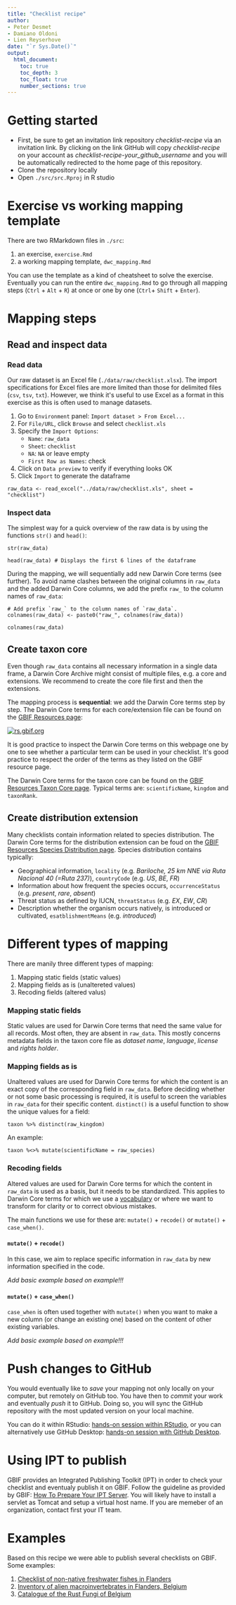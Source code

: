 ```yaml
---
title: "Checklist recipe"
author: 
- Peter Desmet
- Damiano Oldoni
- Lien Reyserhove
date: "`r Sys.Date()`"
output:
  html_document:
    toc: true
    toc_depth: 3
    toc_float: true
    number_sections: true
---
```


# Getting started

- First, be sure to get an invitation link repository _checklist-recipe_ via an invitation link. By clicking on the link GitHub will copy _checklist-recipe_  on your account as *checklist-recipe-your_github_username* and you will be automatically redirected to the home page of this repository. 
- Clone the repository locally
- Open `./src/src.Rproj` in R studio

# Exercise vs working mapping template

There are two RMarkdown files in `./src`:

1. an exercise, `exercise.Rmd`
2. a working mapping template, `dwc_mapping.Rmd`

You can use the template as a kind of cheatsheet to solve the exercise. Eventually you can run the entire `dwc_mapping.Rmd` to go through all mapping steps (`Ctrl` + `Alt` + `R`) at once or one by one (`Ctrl`+ `Shift` + `Enter`).

# Mapping steps

## Read and inspect data

### Read data

Our raw dataset is an Excel file (`./data/raw/checklist.xlsx`). The import specifications for Excel files are more limited than those for delimited files (`csv`, `tsv`, `txt`). However, we think it's useful to use Excel as a format in this exercise as this is often used to manage datasets.

1. Go to `Environment` panel: `Import dataset > From Excel...`
2. For `File/URL`, click `Browse` and select `checklist.xls`
3. Specify the `Import Options`:
    * `Name`: `raw_data`
    * `Sheet`: `checklist`
    * `NA`: `NA` or leave empty
    * `First Row as Names`: check
4. Click on `Data preview` to verify if everything looks OK
5. Click `Import` to generate the dataframe

```{r, echo = FALSE}
raw_data <- read_excel("../data/raw/checklist.xls", sheet = "checklist")
```

### Inspect data

The simplest way for a quick overview of the raw data is by using the functions `str()` and `head()`: 

```{r}
str(raw_data) 
```

```{r}
head(raw_data) # Displays the first 6 lines of the dataframe
```

During the mapping, we will sequentially add new Darwin Core terms (see further). To avoid name clashes between the original columns in `raw_data` and the added Darwin Core columns, we add the prefix `raw_` to the column names of `raw_data`:

```{r}
# Add prefix `raw_` to the column names of `raw_data`.
colnames(raw_data) <- paste0("raw_", colnames(raw_data))
```

```{r, echo = FALSE}
colnames(raw_data)
```

## Create taxon core

Even though `raw_data` contains all necessary information in a single data frame, a Darwin Core Archive might consist of multiple files, e.g. a core and extensions. We recommend to create the core file first and then the extensions.

The mapping process is **sequential**: we add the Darwin Core terms step by step. The Darwin Core terms for each core/extension file can be found on the [GBIF Resources page](http://rs.gbif.org/):

[![rs.gbif.org](static/images/darwin_core_taxon.png)](http://rs.gbif.org)

It is good practice to inspect the Darwin Core terms on this webpage one by one to see whether a particular term can be used in your checklist. It's good practice to respect the order of the terms as they listed on the GBIF resource page.

The Darwin Core terms for the taxon core can be found on the [GBIF Resources Taxon Core page](http://rs.gbif.org/core/dwc_taxon_2015-04-24.xml). Typical terms are: `scientificName`, `kingdom` and `taxonRank`.

## Create distribution extension

Many checklists contain information related to species distribution. The Darwin Core terms for the distribution extension can be foud on the [GBIF Resources Species Distribution page](http://rs.gbif.org/extension/gbif/1.0/distribution.xml). Species distribution contains typically:

- Geographical information, `locality` (e.g. _Bariloche, 25 km NNE via Ruta Nacional 40 (=Ruta 237)_), `countryCode` (e.g. _US_, _BE_, _FR_)
- Information about how frequent the species occurs, `occurrenceStatus` (e.g. _present_, _rare_, _absent_)
- Threat status as defined by IUCN, `threatStatus` (e.g. _EX_, _EW_, _CR_)
- Description whether the organism occurs natively, is introduced or cultivated, `esatblishmentMeans` (e.g. _introduced_)

# Different types of mapping

There are manily three different types of mapping:

1. Mapping static fields (static values)
2. Mapping fields as is (unaltereted values)
3. Recoding fields (altered valus)

### Mapping static fields

Static values are used for Darwin Core terms that need the same value for all records. Most often, they are absent in `raw_data`. This mostly concerns metadata fields in the taxon core file as _dataset name_, _language_, _license_ and _rights holder_. 

### Mapping fields as is

Unaltered values are used for Darwin Core terms for which the content is an exact copy of the corresponding field in `raw_data`. Before deciding whether or not some basic processing is required, it is useful to screen the variables in `raw_data` for their specific content. `distinct()` is a useful function to show the unique values for a field:

```{r}
taxon %>% distinct(raw_kingdom)
```

An example:

```{r}
taxon %<>% mutate(scientificName = raw_species)
```

### Recoding fields

Altered values are used for Darwin Core terms for which the content in `raw_data` is used as a basis, but it needs to be standardized. This applies to Darwin Core terms for which we use a [vocabulary](http://rs.gbif.org/vocabulary/gbif/) or where we want to transform for clarity or to correct obvious mistakes. 

The main functions we use for these are: `mutate()` + `recode()` or  `mutate()` + `case_when()`.

#### `mutate()` + `recode()`

In this case, we aim to replace specific information in `raw_data` by new information specified in the code.

_Add basic example based on example!!!_

#### `mutate()` + `case_when()`

`case_when` is often used together with `mutate()` when you want to make a new column (or change an existing one) based on the content of other existing variables.

_Add basic example based on example!!!_

# Push changes to GitHub

You would eventually like to _save_ your mapping not only locally on your computer, but remotely on GitHub too. You have then to _commit_ your work and eventually  _push_ it to GitHub. Doing so, you will sync the GitHub repository with the most updated version on your local machine.

You can do it within RStudio: [hands-on session within RStudio](https://inbo-tutorials.netlify.com/git/rstudio/#/), or you can alternatively use GitHub Desktop: [hands-on session with GitHub Desktop](https://inbo-tutorials.netlify.com/git/desktop/#/).

# Using IPT to publish

GBIF provides an Integrated Publishing Toolkit (IPT) in order to check your checklist and eventualy publish it on GBIF. Follow the guideline as provided by GBIF: [How To Prepare Your IPT Server](https://github.com/gbif/ipt/wiki/IPTServerPreparation.wiki). You will likely have to install a servlet as Tomcat and setup a virtual host name. If you are memeber of an organization, contact first your IT team.

# Examples

Based on this recipe we were able to publish several checklists on GBIF. Some examples:

1. [Checklist of non-native freshwater fishes in Flanders](https://trias-project.github.io/alien-fishes-checklist/)
2. [Inventory of alien macroinvertebrates in Flanders, Belgium](https://github.com/trias-project/alien-macroinvertebrates)
3. [Catalogue of the Rust Fungi of Belgium](https://github.com/trias-project/uredinales-belgium-checklist)
